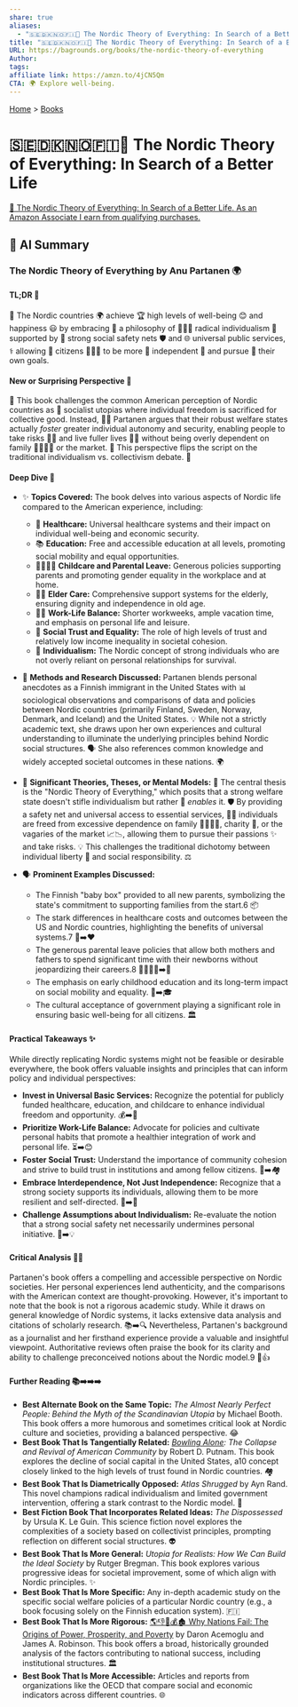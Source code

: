 ```yaml
---
share: true
aliases:
  - "🇸🇪🇩🇰🇳🇴🇫🇮🧩 The Nordic Theory of Everything: In Search of a Better Life"
title: "🇸🇪🇩🇰🇳🇴🇫🇮🧩 The Nordic Theory of Everything: In Search of a Better Life"
URL: https://bagrounds.org/books/the-nordic-theory-of-everything
Author: 
tags: 
affiliate link: https://amzn.to/4jCN5Qm
CTA: 🌍 Explore well-being.
---
```

[Home](../index.md) > [Books](./index.md)  
# 🇸🇪🇩🇰🇳🇴🇫🇮🧩 The Nordic Theory of Everything: In Search of a Better Life  
[🛒 The Nordic Theory of Everything: In Search of a Better Life. As an Amazon Associate I earn from qualifying purchases.](https://amzn.to/4jCN5Qm)  
  
## 🤖 AI Summary  
### The Nordic Theory of Everything by Anu Partanen 🌍  
  
#### TL;DR 📝  
  
🌟 The Nordic countries 🌍 achieve 🏆 high levels of well-being 😊 and happiness 😃 by embracing 🤗 a philosophy of 🧑‍🤝‍🧑 radical individualism 💪 supported by 🤝 strong social safety nets 🛡️ and 🌐 universal public services, ⚕️ allowing 🔑 citizens 🧑‍🤝‍🧑 to be more 🧍 independent 💫 and pursue 🎯 their own goals.  
  
#### New or Surprising Perspective 🤔  
  
📖 This book challenges the common American perception of Nordic countries as 🏡 socialist utopias where individual freedom is sacrificed for collective good. Instead, 👩‍⚖️ Partanen argues that their robust welfare states actually _foster_ greater individual autonomy and security, enabling people to take risks 🧗‍♀️ and live fuller lives 🧘‍♀️ without being overly dependent on family 👨‍👩‍👧‍👦 or the market. 🤯 This perspective flips the script on the traditional individualism vs. collectivism debate. 🔄  
  
#### Deep Dive 🧐  
  
- ✨ **Topics Covered:** The book delves into various aspects of Nordic life compared to the American experience, including:  
  
    - 🏥 **Healthcare:** Universal healthcare systems and their impact on individual well-being and economic security.  
    - 📚 **Education:** Free and accessible education at all levels, promoting social mobility and equal opportunities.  
    - 👨‍👩‍👧‍👦 **Childcare and Parental Leave:** Generous policies supporting parents and promoting gender equality in the workplace and at home.  
    - 👵👴 **Elder Care:** Comprehensive support systems for the elderly, ensuring dignity and independence in old age.  
    - 🧘‍♀️ **Work-Life Balance:** Shorter workweeks, ample vacation time, and emphasis on personal life and leisure.  
    - 🤝 **Social Trust and Equality:** The role of high levels of trust and relatively low income inequality in societal cohesion.  
    - 💪 **Individualism:** The Nordic concept of strong individuals who are not overly reliant on personal relationships for survival.  
  
- 🔬 **Methods and Research Discussed:** Partanen blends personal anecdotes as a Finnish immigrant in the United States with 📊 sociological observations and comparisons of data and policies between Nordic countries (primarily Finland, Sweden, Norway, Denmark, and Iceland) and the United States. 💡 While not a strictly academic text, she draws upon her own experiences and cultural understanding to illuminate the underlying principles behind Nordic social structures. 🗣️ She also references common knowledge and widely accepted societal outcomes in these nations. 🌍  
  
- 🧠 **Significant Theories, Theses, or Mental Models:** 📌 The central thesis is the "Nordic Theory of Everything," which posits that a strong welfare state doesn't stifle individualism but rather 🚀 _enables_ it. 🛡️ By providing a safety net and universal access to essential services, 🧑‍💼 individuals are freed from excessive dependence on family 👨‍👩‍👧‍👦, charity 💖, or the vagaries of the market 📈📉, allowing them to pursue their passions ✨ and take risks. 💡 This challenges the traditional dichotomy between individual liberty 🗽 and social responsibility. ⚖️  
  
- 🗣️ **Prominent Examples Discussed:**  
  
    - The Finnish "baby box" provided to all new parents, symbolizing the state's commitment to supporting families from the start.6 📦  
    - The stark differences in healthcare costs and outcomes between the US and Nordic countries, highlighting the benefits of universal systems.7 💸➡️❤️  
    - The generous parental leave policies that allow both mothers and fathers to spend significant time with their newborns without jeopardizing their careers.8 👨‍👩‍👧‍👦➡️💼  
    - The emphasis on early childhood education and its long-term impact on social mobility and equality. 👶➡️🎓  
    - The cultural acceptance of government playing a significant role in ensuring basic well-being for all citizens. 🏛️  
  
#### Practical Takeaways ✨  
  
While directly replicating Nordic systems might not be feasible or desirable everywhere, the book offers valuable insights and principles that can inform policy and individual perspectives:  
  
- **Invest in Universal Basic Services:** Recognize the potential for publicly funded healthcare, education, and childcare to enhance individual freedom and opportunity. 💰➡️🚀  
- **Prioritize Work-Life Balance:** Advocate for policies and cultivate personal habits that promote a healthier integration of work and personal life. ⏳➡️😊  
- **Foster Social Trust:** Understand the importance of community cohesion and strive to build trust in institutions and among fellow citizens. 🤗➡️🏘️  
- **Embrace Interdependence, Not Just Independence:** Recognize that a strong society supports its individuals, allowing them to be more resilient and self-directed. 🤝➡️🌱  
- **Challenge Assumptions about Individualism:** Re-evaluate the notion that a strong social safety net necessarily undermines personal initiative. 🤔➡️💡  
  
#### Critical Analysis 🤔🔬  
  
Partanen's book offers a compelling and accessible perspective on Nordic societies. Her personal experiences lend authenticity, and the comparisons with the American context are thought-provoking. However, it's important to note that the book is not a rigorous academic study. While it draws on general knowledge of Nordic systems, it lacks extensive data analysis and citations of scholarly research. 📚➡️🔍 Nevertheless, Partanen's background as a journalist and her firsthand experience provide a valuable and insightful viewpoint. Authoritative reviews often praise the book for its clarity and ability to challenge preconceived notions about the Nordic model.9 📰👍  
  
#### Further Reading 📚➡️➡️➡️  
  
- **Best Alternate Book on the Same Topic:** _The Almost Nearly Perfect People: Behind the Myth of the Scandinavian Utopia_ by Michael Booth. This book offers a more humorous and sometimes critical look at Nordic culture and societies, providing a balanced perspective. 😂  
- **Best Book That Is Tangentially Related:** _[Bowling Alone](./bowling-alone.md): The Collapse and Revival of American Community_ by Robert D. Putnam. This book explores the decline of social capital in the United States, a10 concept closely linked to the high levels of trust found in Nordic countries. 🏘️  
- **Best Book That Is Diametrically Opposed:** _Atlas Shrugged_ by Ayn Rand. This novel champions radical individualism and limited government intervention, offering a stark contrast to the Nordic model. 🗽  
- **Best Fiction Book That Incorporates Related Ideas:** _The Dispossessed_ by Ursula K. Le Guin. This science fiction novel explores the complexities of a society based on collectivist principles, prompting reflection on different social structures. 👽  
- **Best Book That Is More General:** _Utopia for Realists: How We Can Build the Ideal Society_ by Rutger Bregman. This book explores various progressive ideas for societal improvement, some of which align with Nordic principles. ✨  
- **Best Book That Is More Specific:** Any in-depth academic study on the specific social welfare policies of a particular Nordic country (e.g., a book focusing solely on the Finnish education system). 🇫🇮  
- **Best Book That Is More Rigorous:** [🌎👎👑💰🏚️ Why Nations Fail: The Origins of Power, Prosperity, and Poverty](./why-nations-fail-the-origins-of-power-prosperity-and-poverty.md) by Daron Acemoglu and James A. Robinson. This book offers a broad, historically grounded analysis of the factors contributing to national success, including institutional structures. 🏛️  
- **Best Book That Is More Accessible:** Articles and reports from organizations like the OECD that compare social and economic indicators across different countries. 🌐